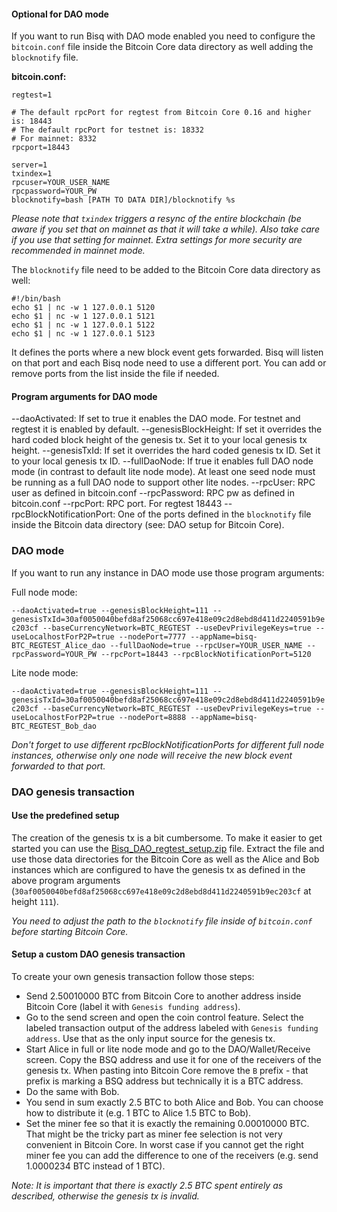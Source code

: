 #### Optional for DAO mode

If you want to run Bisq with DAO mode enabled you need to configure the `bitcoin.conf` file inside the Bitcoin Core data directory as well adding the `blocknotify` file.

**bitcoin.conf:**
```
regtest=1

# The default rpcPort for regtest from Bitcoin Core 0.16 and higher is: 18443
# The default rpcPort for testnet is: 18332
# For mainnet: 8332
rpcport=18443

server=1
txindex=1
rpcuser=YOUR_USER_NAME
rpcpassword=YOUR_PW
blocknotify=bash [PATH TO DATA DIR]/blocknotify %s
```

_Please note that `txindex` triggers a resync of the entire blockchain (be aware if you set that on mainnet as that it will take a while). Also take care if you use that setting for mainnet. Extra settings for more security are recommended in mainnet mode._

The `blocknotify` file need to be added to the Bitcoin Core data directory as well:
```
#!/bin/bash
echo $1 | nc -w 1 127.0.0.1 5120
echo $1 | nc -w 1 127.0.0.1 5121
echo $1 | nc -w 1 127.0.0.1 5122
echo $1 | nc -w 1 127.0.0.1 5123
```

It defines the ports where a new block event gets forwarded. Bisq will listen on that port and each Bisq node need to use a different port. You can add or remove ports from the list inside the file if needed.


#### Program arguments for DAO mode

--daoActivated: If set to true it enables the DAO mode. For testnet and regtest it is enabled by default.
--genesisBlockHeight: If set it overrides the hard coded block height of the genesis tx. Set it to your local genesis tx height.
--genesisTxId: If set it overrides the hard coded genesis tx ID. Set it to your local genesis tx ID.
--fullDaoNode: If true it enables full DAO node mode (in contrast to default lite node mode). At least one seed node must be running as a full DAO node to support other lite nodes.
--rpcUser: RPC user as defined in bitcoin.conf
--rpcPassword: RPC pw as defined in bitcoin.conf
--rpcPort: RPC port. For regtest 18443
--rpcBlockNotificationPort: One of the ports defined in the `blocknotify` file inside the Bitcoin data directory (see: DAO setup for Bitcoin Core).

### DAO mode
If you want to run any instance in DAO mode use those program arguments:

Full node mode:

`--daoActivated=true --genesisBlockHeight=111 --genesisTxId=30af0050040befd8af25068cc697e418e09c2d8ebd8d411d2240591b9ec203cf --baseCurrencyNetwork=BTC_REGTEST --useDevPrivilegeKeys=true --useLocalhostForP2P=true --nodePort=7777 --appName=bisq-BTC_REGTEST_Alice_dao --fullDaoNode=true --rpcUser=YOUR_USER_NAME --rpcPassword=YOUR_PW --rpcPort=18443 --rpcBlockNotificationPort=5120`

Lite node mode:

`--daoActivated=true --genesisBlockHeight=111 --genesisTxId=30af0050040befd8af25068cc697e418e09c2d8ebd8d411d2240591b9ec203cf --baseCurrencyNetwork=BTC_REGTEST --useDevPrivilegeKeys=true --useLocalhostForP2P=true --nodePort=8888 --appName=bisq-BTC_REGTEST_Bob_dao`

_Don't forget to use different rpcBlockNotificationPorts for different full node instances, otherwise only one node will receive the new block event forwarded to that port._

### DAO genesis transaction

#### Use the predefined setup

The creation of the genesis tx is a bit cumbersome. To make it easier to get started you can use the [Bisq_DAO_regtest_setup.zip](https://github.com/bisq-network/bisq/tree/master/doc/Bisq_DAO_regtest_setup.zip) file.
Extract the file and use those data directories for the Bitcoin Core as well as the Alice and Bob instances which are configured to have the genesis tx as defined in the above program arguments (`30af0050040befd8af25068cc697e418e09c2d8ebd8d411d2240591b9ec203cf` at height `111`).

_You need to adjust the path to the `blocknotify` file inside of `bitcoin.conf` before starting Bitcoin Core._

#### Setup a custom DAO genesis transaction

To create your own genesis transaction follow those steps:

- Send 2.50010000 BTC from Bitcoin Core to another address inside Bitcoin Core (label it with `Genesis funding address`).
- Go to the send screen and open the coin control feature. Select the labeled transaction output of the address labeled with `Genesis funding address`. Use that as the only input source for the genesis tx.
- Start Alice in full or lite node mode and go to the DAO/Wallet/Receive screen. Copy the BSQ address and use it for one of the receivers of the genesis tx. When pasting into Bitcoin Core remove the `B` prefix - that prefix is marking a BSQ address but technically it is a BTC address.
- Do the same with Bob.
- You send in sum exactly 2.5 BTC to both Alice and Bob. You can choose how to distribute it (e.g. 1 BTC to Alice 1.5 BTC to Bob).
- Set the miner fee so that it is exactly the remaining 0.00010000 BTC. That might be the tricky part as miner fee selection is not very convenient in Bitcoin Core. In worst case if you cannot get the right miner fee you can add the difference to one of the receivers (e.g. send 1.0000234 BTC instead of 1 BTC).

_Note: It is important that there is exactly 2.5 BTC spent entirely as described, otherwise the genesis tx is invalid._

